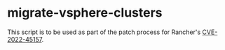 # migrate-vsphere-clusters

This script is to be used as part of the patch process for Rancher's
[CVE-2022-45157].


[CVE-2022-45157]: https://github.com/rancher/rancher/security/advisories/GHSA-xj7w-r753-vj8v 

